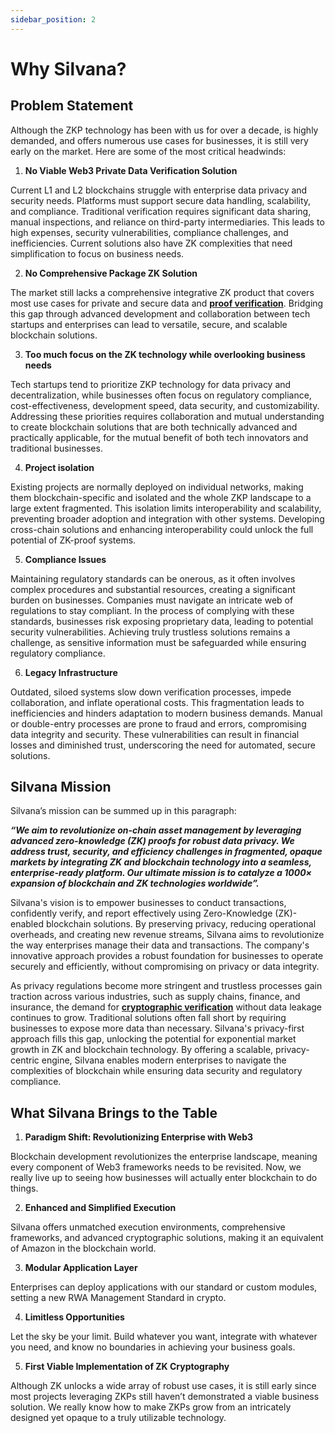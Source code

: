 ```yaml
---
sidebar_position: 2
---
```


# Why Silvana?

## Problem Statement

Although the ZKP technology has been with us for over a decade, is highly demanded, and offers numerous use cases for businesses, it is still very early on the market. Here are some of the most critical headwinds:

1. **No Viable Web3 Private Data Verification Solution**

Current L1 and L2 blockchains struggle with enterprise data privacy and security needs. Platforms must support secure data handling, scalability, and compliance. Traditional verification requires significant data sharing, manual inspections, and reliance on third-party intermediaries. This leads to high expenses, security vulnerabilities, compliance challenges, and inefficiencies. Current solutions also have ZK complexities that need simplification to focus on business needs.

2. **No Comprehensive Package ZK Solution**

The market still lacks a comprehensive integrative ZK product that covers most use cases for private and secure data and [**proof verification**](/Documentation/glossary#proof-verification). Bridging this gap through advanced development and collaboration between tech startups and enterprises can lead to versatile, secure, and scalable blockchain solutions.

3. **Too much focus on the ZK technology while overlooking business needs**

Tech startups tend to prioritize ZKP technology for data privacy and decentralization, while businesses often focus on regulatory compliance, cost-effectiveness, development speed, data security, and customizability. Addressing these priorities requires collaboration and mutual understanding to create blockchain solutions that are both technically advanced and practically applicable, for the mutual benefit of both tech innovators and traditional businesses.

4. **Project isolation**

Existing projects are normally deployed on individual networks, making them blockchain-specific and isolated and the whole ZKP landscape to a large extent fragmented. This isolation limits interoperability and scalability, preventing broader adoption and integration with other systems. Developing cross-chain solutions and enhancing interoperability could unlock the full potential of ZK-proof systems.

5. **Compliance Issues**

Maintaining regulatory standards can be onerous, as it often involves complex procedures and substantial resources, creating a significant burden on businesses. Companies must navigate an intricate web of regulations to stay compliant. In the process of complying with these standards, businesses risk exposing proprietary data, leading to potential security vulnerabilities. Achieving truly trustless solutions remains a challenge, as sensitive information must be safeguarded while ensuring regulatory compliance.

6. **Legacy Infrastructure**

Outdated, siloed systems slow down verification processes, impede collaboration, and inflate operational costs. This fragmentation leads to inefficiencies and hinders adaptation to modern business demands. Manual or double-entry processes are prone to fraud and errors, compromising data integrity and security. These vulnerabilities can result in financial losses and diminished trust, underscoring the need for automated, secure solutions.

## Silvana Mission

Silvana’s mission can be summed up in this paragraph: 

**_“We aim to revolutionize on-chain asset management by leveraging advanced zero-knowledge (ZK) proofs for robust data privacy. We address trust, security, and efficiency challenges in fragmented, opaque markets by integrating ZK and blockchain technology into a seamless, enterprise-ready platform. Our ultimate mission is to catalyze a 1000× expansion of blockchain and ZK technologies worldwide”._**

Silvana's vision is to empower businesses to conduct transactions, confidently verify, and report effectively using Zero-Knowledge (ZK)-enabled blockchain solutions. By preserving privacy, reducing operational overheads, and creating new revenue streams, Silvana aims to revolutionize the way enterprises manage their data and transactions. The company's innovative approach provides a robust foundation for businesses to operate securely and efficiently, without compromising on privacy or data integrity.

As privacy regulations become more stringent and trustless processes gain traction across various industries, such as supply chains, finance, and insurance, the demand for [**cryptographic verification**](/Documentation/glossary#cryptographic-verification) without data leakage continues to grow. Traditional solutions often fall short by requiring businesses to expose more data than necessary. Silvana's privacy-first approach fills this gap, unlocking the potential for exponential market growth in ZK and blockchain technology. By offering a scalable, privacy-centric engine, Silvana enables modern enterprises to navigate the complexities of blockchain while ensuring data security and regulatory compliance.

## What Silvana Brings to the Table

1. **Paradigm Shift: Revolutionizing Enterprise with Web3**

Blockchain development revolutionizes the enterprise landscape, meaning every component of Web3 frameworks needs to be revisited. Now, we really live up to seeing how businesses will actually enter blockchain to do things.

2. **Enhanced and Simplified Execution**

Silvana offers unmatched execution environments, comprehensive frameworks, and advanced cryptographic solutions, making it an equivalent of Amazon in the blockchain world.

3. **Modular Application Layer**

Enterprises can deploy applications with our standard or custom modules, setting a new RWA Management Standard in crypto.

4. **Limitless Opportunities**

Let the sky be your limit. Build whatever you want, integrate with whatever you need, and know no boundaries in achieving your business goals.

5. **First Viable Implementation of ZK Cryptography**

Although ZK unlocks a wide array of robust use cases, it is still early since most projects leveraging ZKPs still haven’t demonstrated a viable business solution. We really know how to make ZKPs grow from an intricately designed yet opaque to a truly utilizable technology.
